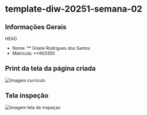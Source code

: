 # template-diw-20251-semana-02

## Informações Gerais
 HEAD
- Nome: ** Gisele Rodrigues dos Santos
- Matricula: **903350

## Print da tela da página criada 

![Imagem curriculo](images/paginacurriculocerto.png)

## Tela inspeção

![Imagem tela de inspeçao](images/teladeinspecao.png)
